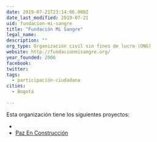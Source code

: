 ```yaml
---
date: 2019-07-21T23:14:06.000Z
date_last_modified: 2019-07-21
uid: fundacion-mi-sangre
title: "Fundación Mi Sangre"
legal_name: 
description: ""
org_type: Organización civil sin fines de lucro (ONG)
website: http://fundacionmisangre.org/
year_founded: 2006
facebook: 
twitter: 
tags:
  - participación-ciudadana
cities: 
  - Bogotá

---
```


Esta organización tiene los siguientes proyectos:

- [](/proyectos/az-en-construccion)
- [Paz En Construcción](/proyectos/paz-en-construccion)
